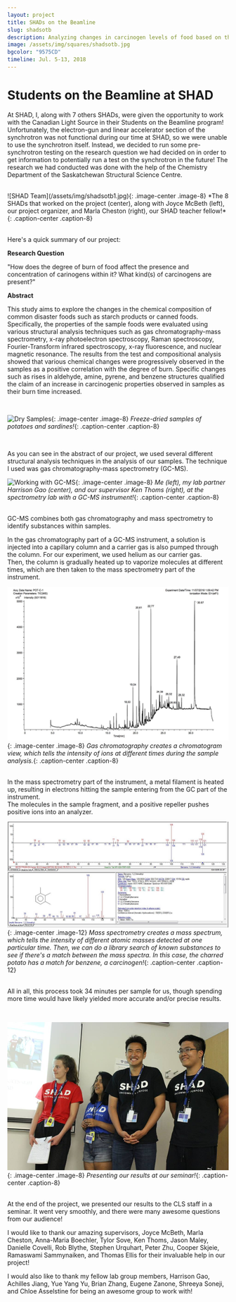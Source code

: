 ```yaml
---
layout: project
title: SHADs on the Beamline
slug: shadsotb
description: Analyzing changes in carcinogen levels of food based on the degree of burn.
image: /assets/img/squares/shadsotb.jpg
bgcolor: "9575CD"
timeline: Jul. 5-13, 2018
---
```


# Students on the Beamline at SHAD

At SHAD, I, along with 7 others SHADs, were given the opportunity to work with the Canadian Light Source in their Students on the Beamline program! Unfortunately, the electron-gun and linear accelerator section of the synchrotron was not functional during our time at SHAD, so we were unable to use the synchrotron itself. Instead, we decided to run some pre-synchrotron testing on the research question we had decided on in order to get information to potentially run a test on the synchrotron in the future! The research we had conducted was done with the help of the Chemistry Department of the Saskatchewan Structural Science Centre.

<br>
![SHAD Team](/assets/img/shadsotb1.jpg){: .image-center .image-8}
*The 8 SHADs that worked on the project (center), along with Joyce McBeth (left), our project organizer, and Marla Cheston (right), our SHAD teacher fellow!*{: .caption-center .caption-8}
<br>
<br>

Here's a quick summary of our project:

**Research Question** 

"How does the degree of burn of food affect the presence and concentration of carinogens within it? What kind(s) of carcinogens are present?" 

**Abstract** 

This study aims to explore the changes in the chemical composition of common disaster foods such as starch products or canned foods. Specifically, the properties of the sample foods were evaluated using various structural analysis techniques such as gas chromatography-mass spectrometry, x-ray photoelectron spectroscopy, Raman spectroscopy, Fourier-Transform infrared spectroscopy, x-ray fluorescence, and nuclear magnetic resonance. The results from the test and compositional analysis showed that various chemical changes were progressively observed in the samples as a positive correlation with the degree of burn. Specific changes such as rises in aldehyde, amine, pyrene, and benzene structures qualified the claim of an increase in carcinogenic properties observed in samples as their burn time increased.

<br>

![Dry Samples](/assets/img/shadsotb2.jpg){: .image-center .image-8}
*Freeze-dried samples of potatoes and sardines!*{: .caption-center .caption-8}

<br>

As you can see in the abstract of our project, we used several different structural analysis techniques in the analysis of our samples. The technique I used was gas chromatography-mass spectrometry (GC-MS).

![Working with GC-MS](/assets/img/shadsotb3.jpg){: .image-center .image-8}
*Me (left), my lab partner Harrison Gao (center), and our supervisor Ken Thoms (right), at the spectrometry lab with a GC-MS instrument!*{: .caption-center .caption-8}
<br>
<br>

GC-MS combines both gas chromatography and mass spectrometry to identify substances within samples. 

In the gas chromatography part of a GC-MS instrument, a solution is injected into a capillary column and a carrier gas is also pumped through the column. For our experiment, we used helium as our carrier gas.  
Then, the column is gradually heated up to vaporize molecules at different times, which are then taken to the mass spectrometry part of the instrument.

![Chromatogram View](/assets/img/shadsotb4.jpg){: .image-center .image-8}
*Gas chromatography creates a chromatogram view, which tells the intensity of ions at different times during the sample analysis.*{: .caption-center .caption-8}
<br>
<br>

In the mass spectrometry part of the instrument, a metal filament is heated up, resulting in electrons hitting the sample entering from the GC part of the instrument.  
The molecules in the sample fragment, and a positive repeller pushes positive ions into an analyzer.

![Spectrum View](/assets/img/shadsotb5.jpg){: .image-center .image-12}
*Mass spectrometry creates a mass spectrum, which tells the intensity of different atomic masses detected at one particular time. Then, we can do a library search of known substances to see if there's a match between the mass spectra. In this case, the charred potato has a match for benzene, a carcinogen!*{: .caption-center .caption-12}
<br>
<br>

All in all, this process took 34 minutes per sample for us, though spending more time would have likely yielded more accurate and/or precise results.

<br>

![Seminar](/assets/img/shadsotb6.jpg){: .image-center .image-8}
*Presenting our results at our seminar!*{: .caption-center .caption-8}
<br>
<br>

At the end of the project, we presented our results to the CLS staff in a seminar. It went very smoothly, and there were many awesome questions from our audience!

I would like to thank our amazing supervisors, Joyce McBeth, Marla Cheston, Anna-Maria Boechler, Tylor Sove, Ken Thoms, Jason Maley, Danielle Covelli, Rob Blythe, Stephen Urquhart, Peter Zhu, Cooper Skjeie, Ramaswami Sammynaiken, and Thomas Ellis for their invaluable help in our project!  

I would also like to thank my fellow lab group members, Harrison Gao, Achilles Jiang, Yue Yang Yu, Brian Zhang, Eugene Zanone, Shreeya Soneji, and Chloe Asselstine for being an awesome group to work with!